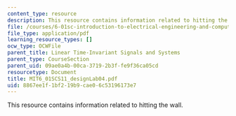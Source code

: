 ```yaml
---
content_type: resource
description: This resource contains information related to hitting the wall.
file: /courses/6-01sc-introduction-to-electrical-engineering-and-computer-science-i-spring-2011/8867ee1f1bf219b9cae06c53196173e7_MIT6_01SCS11_designLab04.pdf
file_type: application/pdf
learning_resource_types: []
ocw_type: OCWFile
parent_title: Linear Time-Invariant Signals and Systems
parent_type: CourseSection
parent_uid: 09ae0a4b-00ca-3719-2b3f-fe9f36ca05cd
resourcetype: Document
title: MIT6_01SCS11_designLab04.pdf
uid: 8867ee1f-1bf2-19b9-cae0-6c53196173e7
---
```

This resource contains information related to hitting the wall.

